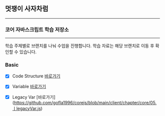 


## 멋쟁이 사자차럼
---

### 코어 자바스크립트 학습 저장소

---

학습 주제별로 브랜치를 나눠 수업을 진행합니다.
학습 자료는 해당 브랜치로 이동 후 확인할 수 있습니다.



### Basic

- [x] Code Structure [바로가기](https://github.com/gofla1996/corejs/blob/main/client/chapter/core/01.codeStructure.js)
- [x] Variable [바로가기](https://github.com/simseonbeom/corejs/blob/main/client/chapter/core/02.variables.js)
- [x] Legacy Var [바로가기]
(https://github.com/gofla1996/corejs/blob/main/client/chapter/core/05.ㅣlegacyVar.js)





